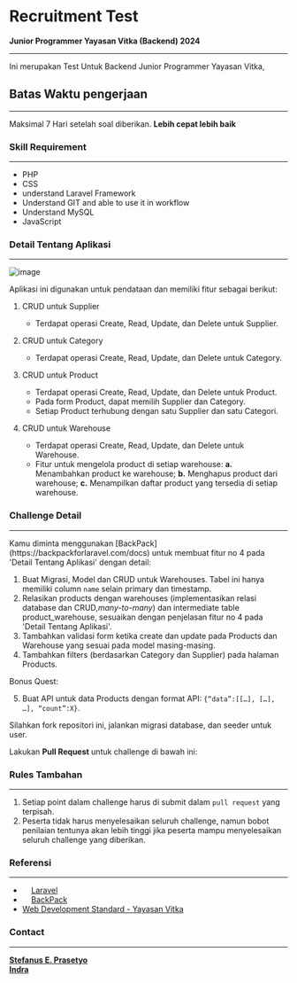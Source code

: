 # Recruitment Test

**Junior Programmer Yayasan Vitka (Backend) 2024**
<hr>

Ini merupakan Test Untuk Backend Junior Programmer Yayasan Vitka,

## Batas Waktu pengerjaan

<hr>

Maksimal 7 Hari setelah soal diberikan. **Lebih cepat lebih baik**

### Skill Requirement

<hr>

- PHP
- CSS
- understand Laravel Framework
- Understand GIT and able to use it in workflow
- Understand MySQL
- JavaScript

### Detail Tentang Aplikasi

<hr>

![image](https://github.com/user-attachments/assets/196777aa-b38b-47f2-9713-d396cd5c58b3)

Aplikasi ini digunakan untuk pendataan dan memiliki fitur sebagai berikut:

1. CRUD untuk Supplier
   - Terdapat operasi Create, Read, Update, dan Delete untuk Supplier.

2. CRUD untuk Category
   - Terdapat operasi Create, Read, Update, dan Delete untuk Category.

3. CRUD untuk Product
   - Terdapat operasi Create, Read, Update, dan Delete untuk Product.
   - Pada form Product, dapat memilih Supplier dan Category.
   - Setiap Product terhubung dengan satu Supplier dan satu Categori.

4. CRUD untuk Warehouse
   - Terdapat operasi Create, Read, Update, dan Delete untuk Warehouse.
   - Fitur untuk mengelola product di setiap warehouse:
     **a.** Menambahkan product  ke warehouse; 
     **b.** Menghapus product  dari warehouse; 
     **c.** Menampilkan daftar product yang tersedia di setiap warehouse.

### Challenge Detail

<hr>
Kamu diminta menggunakan [BackPack](https://backpackforlaravel.com/docs) untuk membuat fitur no 4 pada 'Detail Tentang Aplikasi' dengan detail:

1. Buat Migrasi, Model dan CRUD untuk Warehouses. Tabel ini hanya memiliki column `name` selain primary dan timestamp.
2. Relasikan products dengan warehouses (implementasikan relasi database dan CRUD,_many-to-many_) dan intermediate
   table product_warehouse, sesuaikan dengan penjelasan fitur no 4 pada 'Detail Tentang Aplikasi'.
3. Tambahkan validasi form ketika create dan update pada Products dan Warehouse yang sesuai pada model masing-masing.
4. Tambahkan filters (berdasarkan Category dan Supplier) pada halaman Products.

Bonus Quest:

5. Buat API untuk data Products dengan format API: `{“data”:[[…], […], …], “count”:X}`.

Silahkan fork repositori ini, jalankan migrasi database, dan seeder untuk user.

Lakukan <strong>Pull Request</strong> untuk challenge di bawah ini:

### Rules Tambahan

<hr>

1. Setiap point dalam challenge harus di submit dalam `pull request` yang terpisah.
2. Peserta tidak harus menyelesaikan seluruh challenge, namun bobot penilaian tentunya akan lebih tinggi jika peserta
   mampu menyelesaikan seluruh challenge yang diberikan.

### Referensi

<hr>

- <img src="https://avatars3.githubusercontent.com/u/958072?s=200&v=4" width="12px"></img> [Laravel](https://laravel.com/docs/11.x)
- <img src="https://avatars0.githubusercontent.com/u/15017015?s=200&v=4" width="12px"></img> [BackPack](https://backpackforlaravel.com/docs)
- [Web Development Standard - Yayasan Vitka](https://kb.yayasanvitka.id/books/development-guidelines/page/web-development)

### Contact

<hr>

**[Stefanus E. Prasetyo](mailto:stefanus@yayasanvitka.id)** <br/>
**[Indra](mailto:indra@yayasanvitka.id)**
